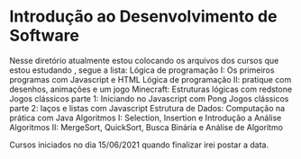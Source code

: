 # Introdução ao Desenvolvimento de Software
 
Nesse diretório atualmente estou colocando os arquivos dos cursos que estou estudando , segue a lista:
Lógica de programação I: Os primeiros programas com Javascript e HTML
Lógica de programação II: pratique com desenhos, animações e um jogo
Minecraft: Estruturas lógicas com redstone
Jogos clássicos parte 1: Iniciando no Javascript com Pong
Jogos clássicos parte 2: laços e listas com Javascript
Estrutura de Dados: Computação na prática com Java
Algoritmos I: Selection, Insertion e Introdução a Análise
Algoritmos II: MergeSort, QuickSort, Busca Binária e Análise de Algoritmo


Cursos iniciados no dia 15/06/2021 quando finalizar irei postar a data. 

